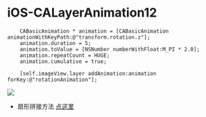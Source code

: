# iOS-CALayerAnimation12



```objc
    CABasicAnimation * animation = [CABasicAnimation animationWithKeyPath:@"transform.rotation.z"];
    animation.duration = 5;
    animation.toValue = [NSNumber numberWithFloat:M_PI * 2.0];
    animation.repeatCount = HUGE;
    animation.cumulative = true;
    
    [self.imageView.layer addAnimation:animation forKey:@"rotationAnimation"];
```

![](http://oahmyhzk1.bkt.clouddn.com/image/gif/Radar%20animation.gif)

* 扇形拼接方法 
[点这里](https://github.com/xinxibin/iOS-CALayerAnimation13)